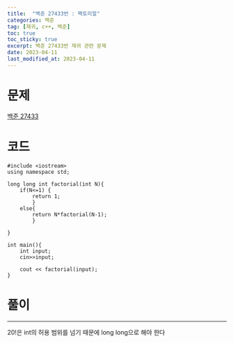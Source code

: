 ```yaml
---
title:  "백준 27433번 : 팩토리얼"
categories: 백준
tag: [재귀, c++, 백준]
toc: true
toc_sticky: true
excerpt: 백준 27433번 재귀 관련 문제
date: 2023-04-11
last_modified_at: 2023-04-11
---
```


# 문제
[백준 27433](https://www.acmicpc.net/problem/27433)


# 코드
```
#include <iostream>
using namespace std;

long long int factorial(int N){
    if(N<=1) {
        return 1;
        }
    else{
        return N*factorial(N-1);
        }
    
}

int main(){
    int input;
    cin>>input;
    
    cout << factorial(input);
}
```

# 풀이
---
20!은 int의 허용 범위를 넘기 때문에 long long으로 해야 한다
